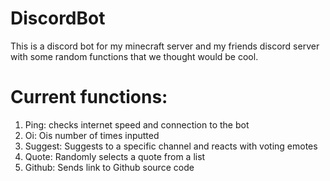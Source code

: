 # DiscordBot
This is a discord bot for my minecraft server and my friends discord server with some random functions that we thought would be cool.

# Current functions:
1. Ping: checks internet speed and connection to the bot
2. Oi: Ois number of times inputted
3. Suggest: Suggests to a specific channel and reacts with voting emotes
4. Quote: Randomly selects a quote from a list
5. Github: Sends link to Github source code
